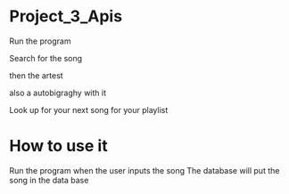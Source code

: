 # Project_3_Apis

Run the program


Search for the song

then the artest 

also a autobigraghy with it

Look up for your next song for your playlist

# How to use it

Run the program 
when the user inputs the song 
The database will put the song in the data base


